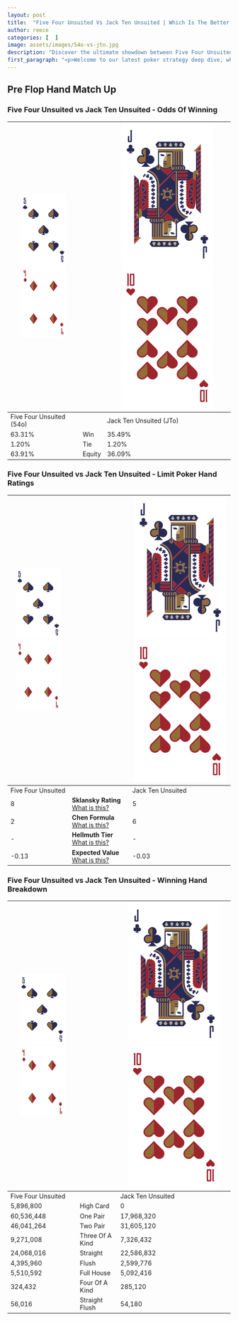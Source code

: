 ```yaml
---
layout: post
title:  "Five Four Unsuited Vs Jack Ten Unsuited | Which Is The Better Hand In Poker? A Complete Guide"
author: reece
categories: [  ]
image: assets/images/54o-vs-jto.jpg
description: "Discover the ultimate showdown between Five Four Unsuited and Jack Ten Unsuited in poker! Uncover the odds, strategies, and scenarios where one hand triumphs over the other. Get ready to up your poker game with this thrilling analysis."
first_paragraph: "<p>Welcome to our latest poker strategy deep dive, where we're pitting two distinct hands against each other in a high-stakes showdown: Five Four Unsuited vs Jack Ten Unsuited.</p><p>In the dynamic world of poker, every decision counts, and knowing which hand holds the upper hand is key to your success at the table.</p><p>In this article, we'll dissect these two hands, explore the scenarios where one dominates the other, and equip you with the knowledge to make strategic choices that can tip the odds in your favor.</p><p>Get ready to unravel the intriguing dynamics of these poker hands and elevate your game to new heights.</p>"
---
```




[comment]: # (sp0)

## Pre Flop Hand Match Up

<div class="table hand-ratings" markdown="1"> 



### Five Four Unsuited vs Jack Ten Unsuited - Odds Of Winning


    
| ![image info](assets/images/hand1/5.png) ![image info](assets/images/hand1/4o.png) |  | ![image info](assets/images/hand2/J.png) ![image info](assets/images/hand2/To.png) |
| -------- | -------- | -------- |
| Five Four Unsuited (54o) |  | Jack Ten Unsuited (JTo) |
| 63.31% | Win | 35.49% |
| 1.20% | Tie | 1.20% |
| 63.91% | Equity | 36.09% |




[comment]: # (sp1)



### Five Four Unsuited vs Jack Ten Unsuited - Limit Poker Hand Ratings


    
| ![image info](assets/images/hand1/5.png) ![image info](assets/images/hand1/4o.png) |  | ![image info](assets/images/hand2/J.png) ![image info](assets/images/hand2/To.png) |
| -------- | -------- | -------- |
| Five Four Unsuited |  | Jack Ten Unsuited |
| 8 | **Sklansky Rating** [What is this?](/sklansky-rating-explained) | 5 |
| 2 | **Chen Formula** [What is this?](/chen-formula-explained) | 6 |
| - | **Hellmuth Tier** [What is this?](/Hellmuth-tier-explained) | - |
| -0.13 | **Expected Value** [What is this?](/expected-value-explained) | -0.03 |




[comment]: # (sp2)



### Five Four Unsuited vs Jack Ten Unsuited - Winning Hand Breakdown


    
| ![image info](assets/images/hand1/5.png) ![image info](assets/images/hand1/4o.png) |  | ![image info](assets/images/hand2/J.png) ![image info](assets/images/hand2/To.png) |
| -------- | -------- | -------- |
| Five Four Unsuited |  | Jack Ten Unsuited |
| 5,896,800 | High Card | 0 |
| 60,536,448 | One Pair | 17,968,320 |
| 46,041,264 | Two Pair | 31,605,120 |
| 9,271,008 | Three Of A Kind | 7,326,432 |
| 24,068,016 | Straight | 22,586,832 |
| 4,395,960 | Flush | 2,599,776 |
| 5,510,592 | Full House | 5,092,416 |
| 324,432 | Four Of A Kind | 285,120 |
| 56,016 | Straight Flush | 54,180 |




[comment]: # (sp3)



</div>

[comment]: # (sp4)



[comment]: # (sp5)

